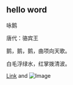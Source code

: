 ## hello word


咏鹅

唐代：骆宾王

鹅，鹅，鹅，曲项向天歌。

白毛浮绿水，红掌拨清波。






[Link](https://ss1.bdstatic.com/70cFuXSh_Q1YnxGkpoWK1HF6hhy/it/u=3227415669,2993260422&fm=26&gp=0.jpg) and ![Image](src)
```


